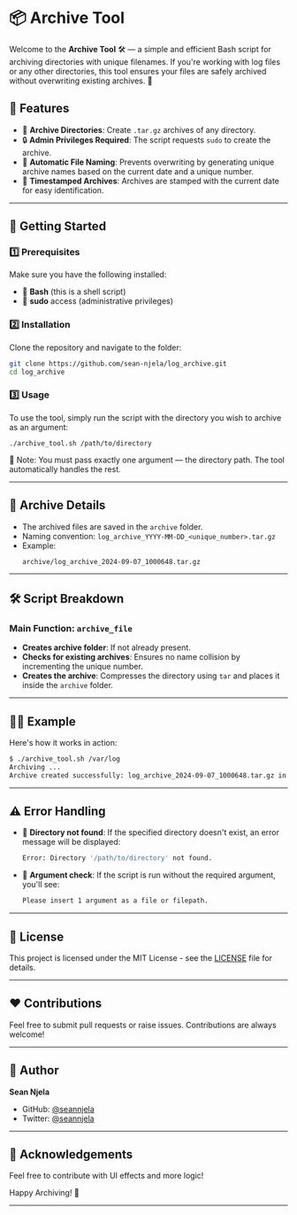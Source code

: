# 📦 Archive Tool

Welcome to the **Archive Tool** 🛠️ — a simple and efficient Bash script for archiving directories with unique filenames. If you're working with log files or any other directories, this tool ensures your files are safely archived without overwriting existing archives. 🚀

## 📝 Features

- 📁 **Archive Directories**: Create `.tar.gz` archives of any directory.
- 🔒 **Admin Privileges Required**: The script requests `sudo` to create the archive.
- 🔄 **Automatic File Naming**: Prevents overwriting by generating unique archive names based on the current date and a unique number.
- 📅 **Timestamped Archives**: Archives are stamped with the current date for easy identification.

---

## 🚀 Getting Started

### 1️⃣ **Prerequisites**

Make sure you have the following installed:

- 🐧 **Bash** (this is a shell script)
- 🔑 **sudo** access (administrative privileges)

### 2️⃣ **Installation**

Clone the repository and navigate to the folder:

```bash
git clone https://github.com/sean-njela/log_archive.git 
cd log_archive
```

### 3️⃣ Usage
To use the tool, simply run the script with the directory you wish to archive as an argument:

```
./archive_tool.sh /path/to/directory
```
🛑 Note: You must pass exactly one argument — the directory path. The tool automatically handles the rest.

---

## 📂 Archive Details

- The archived files are saved in the `archive` folder.
- Naming convention: `log_archive_YYYY-MM-DD_<unique_number>.tar.gz`
- Example:
  ```bash
  archive/log_archive_2024-09-07_1000648.tar.gz
  ```

---

## 🛠️ Script Breakdown

### Main Function: `archive_file`

- **Creates archive folder**: If not already present.
- **Checks for existing archives**: Ensures no name collision by incrementing the unique number.
- **Creates the archive**: Compresses the directory using `tar` and places it inside the `archive` folder.

---

## 🧑‍💻 Example

Here's how it works in action:

```bash
$ ./archive_tool.sh /var/log
Archiving ...
Archive created successfully: log_archive_2024-09-07_1000648.tar.gz in the directory: archive
```

---

## ⚠️ Error Handling

- 🚫 **Directory not found**: If the specified directory doesn't exist, an error message will be displayed:

  ```bash
  Error: Directory '/path/to/directory' not found.
  ```

- 🛑 **Argument check**: If the script is run without the required argument, you'll see:
  ```bash
  Please insert 1 argument as a file or filepath.
  ```

---

## 📜 License

This project is licensed under the MIT License - see the [LICENSE](LICENSE) file for details.

---

## ❤️ Contributions

Feel free to submit pull requests or raise issues. Contributions are always welcome!

---

## 👤 Author

**Sean Njela**

- GitHub: [@seannjela](https://github.com/sean-njela/log_archive.git)
- Twitter: [@seannjela](https://twitter.com/seannjela)

---

## 🎉 Acknowledgements
Feel free to contribute with UI effects and more logic!

Happy Archiving! 🎉

---

